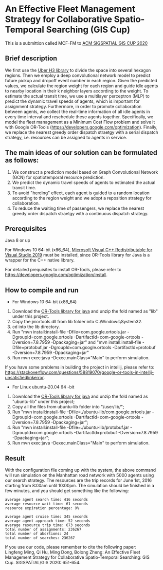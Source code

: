 # An Effective Fleet Management Strategy for Collaborative Spatio-Temporal Searching (GIS Cup)

This is a submittion called MCF-FM to [ACM SIGSPATIAL GIS CUP 2020](https://sigspatial2020.sigspatial.org/giscup2020/home)

## Brief description
We first use the [Uber H3 library](https://github.com/uber/h3-java) to divide the space into several hexagon regions. Then we employ a deep convolutional network model to predict future pickup and dropoff event number in each region. Given the predicted values, we calculate the region weight for each region and guide idle agents to nearby location in their k neighbor layers according to the weight. To estimate the actual transit time, we use a multilayer perceptron (MLP) to predict the dynamic travel speeds of agents, which is important for assignment strategy. Furthermore, in order to promote collaboration between agents, we collect the real-time information of all idle agents in every time interval and reschedule these agents together. Specifically, we model the fleet management as a Minimum Cost Flow problem and solve it with Google OR-Tools (https://developers.google.com/optimization). Finally, we replace the nearest greedy order dispatch straetgy with a serial dispatch strategy, i.e. resources can be assigned to agents in service.

## The main ideas of our solution can be formulated as follows:
1. We construct a prediction model based on Graph Convolutional Network (GCN) for spatiotemporal resource prediction.
2. We predict the dynamic travel speeds of agents to estimated the actual transit time.
3. To avoid "herding" effect, each agent is guided to a random location according to the region weight and we adopt a reposition strategy for collaboration.
4. To reduce the waiting time of passengers, we replace the nearest greedy order dispatch straetgy with a continuous dispatch strategy.


## Prerequisites
Java 8 or up

For Windows 10 64-bit (x86_64), [Microsoft Visual C++ Redistributable for Visual Studio 2019](https://visualstudio.microsoft.com/zh-hans/downloads/?q=Visual+C%2B%2B+Redistributable+for+Visual+Studio) must be installed, since OR-Tools library for Java is a wrapper for the C++ native library.

For detailed prequisites to install OR-Tools, please refer to https://developers.google.com/optimization/install.


## How to compile and run

- For Windows 10 64-bit (x86_64)

1. Download the [OR-Tools library for java](https://developers.google.com/optimization/install/java/windows) and unzip the fold named as "lib" under this project.
2. Copy the jniortools.dll from lib folder into C:\Windows\System32.
3. cd into the lib directory.
4. Run "mvn install:install-file -Dfile=com.google.ortools.jar -DgroupId=com.google.ortools -DartifactId=com-google-ortools -Dversion=7.8.7959 -Dpackaging=jar" and "mvn install:install-file -Dfile=protobuf.jar -DgroupId=com.google.ortools -DartifactId=protobuf -Dversion=7.8.7959 -Dpackaging=jar"
5. Run mvn exec:java -Dexec.mainClass="Main" to perform simulation.

If you have some preblems in building the project in intellij, please refer to: https://stackoverflow.com/questions/58819070/google-or-tools-in-intellij-unsatisfiedlinkerror.

- For Linux ubuntu-20.04 64 -bit

1. Download the [OR-Tools library for java](https://developers.google.com/optimization/install/java/linux) and unzip the fold named as "ubuntu-lib" under this project;
2. Copy all the files from ubuntu-lib folder into "/user/lib/";
3. Run "mvn install:install-file -Dfile=./ubuntu-lib/com.google.ortools.jar -DgroupId=com.google.ortools -DartifactId=com-google-ortools -Dversion=7.8.7959 -Dpackaging=jar";
4. Run "mvn install:install-file -Dfile=./ubuntu-lib/protobuf.jar -DgroupId=com.google.ortools -DartifactId=protobuf -Dversion=7.8.7959 -Dpackaging=jar";
5. Run mvn exec:java -Dexec.mainClass="Main" to perform simulation.


## Result
With the configuration file coming up with the system, the above command will run simulation on the Manhattan road network with 5000 agents using our search strategy. The resources are the trip records for June 1st, 2016 starting from 8:00am until 10:00pm. The simulation should be finished in a few minutes, and you should get something like the following:
```
average agent search time: 416 seconds 
average resource wait time: 61 seconds 
resource expiration percentage: 0%

average agent cruise time: 345 seconds 
average agent approach time: 52 seconds 
average resource trip time: 673 seconds 
total number of assignments: 236267
total number of abortions: 24
total number of searches: 236267  
```   

If you use our code, please remember to cite the following paper:  
Lingfeng Ming, Qi Hu, Ming Dong, Bolong Zheng: An Effective Fleet Management Strategy for Collaborative Spatio-Temporal Searching: GIS Cup. SIGSPATIAL/GIS 2020: 651-654.
